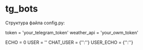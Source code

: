 # tg_bots

Структура файла config.py:

token = 'your_telegram_token'
weather_api = 'your_owm_token'

ECHO = 0
USER = ''
CHAT_USER = {'':''}
USER_ECHO = {'':''}
